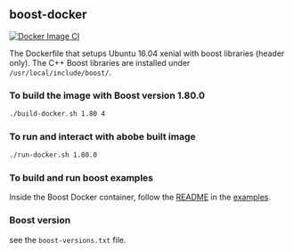 ## boost-docker ## 
[![Docker Image CI](https://github.com/s311354/boost-docker/actions/workflows/docker-image.yml/badge.svg)](https://github.com/s311354/boost-docker/actions/workflows/docker-image.yml)

The Dockerfile that setups Ubuntu 16.04 xenial with boost libraries (header only). The C++ Boost libraries are installed under `/usr/local/include/boost/`.

### To build the image with Boost version 1.80.0  ###
```bash
./build-docker.sh 1.80 4
```

### To run and interact with abobe built image  ###
```bash
./run-docker.sh 1.80.0
```

### To build and run boost examples  ###

Inside the Boost Docker container, follow the [README](/examples/README.md) in the [examples](/examples/).

### Boost version  ###

see the `boost-versions.txt` file.

